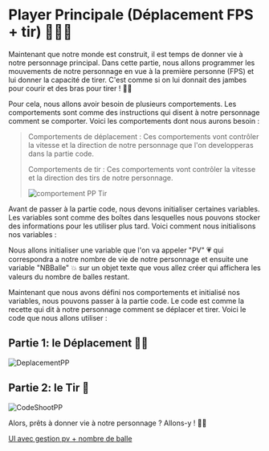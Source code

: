 # Player Principale (Déplacement FPS + tir) 🏃‍♂️🔫

Maintenant que notre monde est construit, il est temps de donner vie à notre personnage principal. Dans cette partie, nous allons programmer les mouvements de notre personnage en vue à la première personne (FPS) et lui donner la capacité de tirer. C'est comme si on lui donnait des jambes pour courir et des bras pour tirer ! 💪🦵

Pour cela, nous allons avoir besoin de plusieurs comportements. Les comportements sont comme des instructions qui disent à notre personnage comment se comporter. Voici les comportements dont nous aurons besoin :

>Comportements de déplacement : Ces comportements vont contrôler la vitesse et la direction de notre personnage que l'on developperas dans la partie code.
>
>Comportements de tir : Ces comportements vont contrôler la vitesse et la direction des tirs de notre personnage.
>
>![comportement PP Tir](Images/ComportementPP.png)
>

Avant de passer à la partie code, nous devons initialiser certaines variables. Les variables sont comme des boîtes dans lesquelles nous pouvons stocker des informations pour les utiliser plus tard. Voici comment nous initialisons nos variables :

Nous allons initialiser une variable que l'on va appeler "PV" 💗 qui correspondra a notre nombre de vie de notre personnage et ensuite une variable "NBBalle" 💥 sur un objet texte que vous allez créer qui affichera les valeurs du nombre de balles restant.

Maintenant que nous avons défini nos comportements et initialisé nos variables, nous pouvons passer à la partie code. Le code est comme la recette qui dit à notre personnage comment se déplacer et tirer. Voici le code que nous allons utiliser :

## Partie 1: le Déplacement 🏃‍♂️

![DeplacementPP](Images/CodeDeplacementPP.png)

## Partie 2: le Tir 🔫

![CodeShootPP](Images/CodeShootPP.png)

Alors, prêts à donner vie à notre personnage ? Allons-y ! 🚀🎉

[UI avec gestion pv + nombre de balle](https://github.com/g404-code-gaming/DoomLike_CodeGaming/blob/main/Création-Du-Jeu/04_UI%20avec%20gestion%20pv%20%2B%20nombre%20de%20balle.md)
